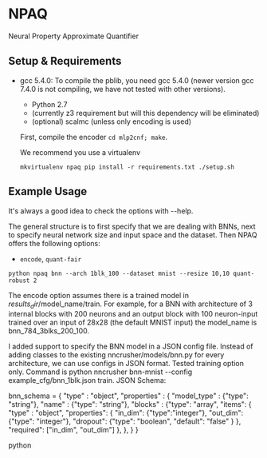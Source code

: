 # NPAQ
Neural Property Approximate Quantifier

## Setup & Requirements

- gcc 5.4.0: To compile the pblib, you need gcc 5.4.0 (newer version gcc 7.4.0
  is not compiling, we have not tested with other versions).
  - Python 2.7
  - (currently z3 requirement but will this dependency will be eliminated)
  - (optional) scalmc (unless only encoding is used)


  First, compile the encoder `cd mlp2cnf; make`. 

  We recommend you use a virtualenv 

  `mkvirtualenv npaq
  pip install -r requirements.txt
  ./setup.sh
  `

## Example Usage

It's always a good idea to check the options with --help.

The general structure is to first specify that we are dealing with BNNs, next to specify neural network size and input space and the dataset.
Then NPAQ offers the following options:
- `encode`, `quant-fair`

`python npaq bnn --arch 1blk_100 --dataset mnist --resize 10,10 quant-robust 2`

The encode option assumes there is a trained model in $results_dir/$model_name/train. For example, for a BNN with architecture of 3 internal blocks with 200 neurons and an output block with 100 neuron-input trained over an input of 28x28 (the default MNIST input) the model_name is bnn_784_3blks_200_100.

I added support to specify the BNN model in a JSON config file. Instead of adding classes to the existing nncrusher/models/bnn.py for every architecture, we can use configs in JSON format. Tested training option only. Command is python nncrusher bnn-mnist --config example_cfg/bnn_1blk.json train.
JSON Schema:

bnn_schema = {
    "type" : "object",
    "properties" : {
        "model_type" : {"type": "string"},
        "name" : {"type": "string"},
        "blocks" : {"type": "array",
                    "items": {
                        "type" : "object",
                        "properties": {
                            "in_dim": {"type":"integer"},
                            "out_dim": {"type": "integer"},
                            "dropout": {"type": "boolean", "default": "false" }
                        },
                        "required": ["in_dim", "out_dim"]
                    },
                  },
    }
}

python 
